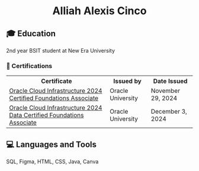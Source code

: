<h1 align="center">Alliah Alexis Cinco</h1>

## 🎓 Education
2nd year BSIT student at New Era University

<h3>📜 Certifications</h3>
<div align="center">
 <table>
  <tr>
    <th>Certificate</th>
    <th>Issued by</th>
    <th>Date Issued</th>
  </tr>
  <tr>
    <td><a href="https://example.com](https://catalog-education.oracle.com/ords/certview/sharebadge?id=CC20263DEB329084AB593E1D0B9EB432E859835F0FE00DFC3D72226DED277691)">Oracle Cloud Infrastructure 2024 Certified Foundations Associate</a></td>
    <td>Oracle University</td>
    <td>November 29, 2024</td>
  </tr>
  <tr>
    <td><a href="https://catalog-education.oracle.com/ords/certview/sharebadge?id=CC20263DEB329084AB593E1D0B9EB4326523B29BE1012F2C117FCB67F43CEB83">Oracle Cloud Infrastructure 2024 Data Certified Foundations Associate</a></td>
    <td>Oracle University</td>
    <td>December 3, 2024</td>
  </tr>
</table>
</div>

## 💻 Languages and Tools
SQL, Figma, HTML, CSS, Java, Canva
